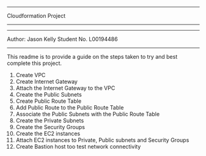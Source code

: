 ***********************
Cloudformation Project
***********************

*********************
Author: Jason Kelly
Student No. L00194486
*********************


This readme is to provide a guide on the steps taken to try and best complete this project.

1. Create VPC
2. Create Internet Gateway
3. Attach the Internet Gateway to the VPC
4. Create the Public Subnets
5. Create Public Route Table
6. Add Public Route to the Public Route Table
7. Associate the Public Subnets with the Public Route Table
8. Create the Private Subnets
9. Create the Security Groups
10. Create the EC2 instances
11. Attach EC2 instances to Private, Public subnets and Security Groups
12. Create Bastion host too test network connectivity



